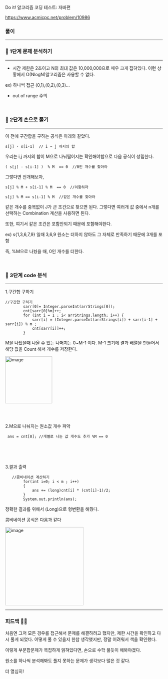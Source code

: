 Do it! 알고리즘 코딩 테스트: 자바편 

https://www.acmicpc.net/problem/10986


### 풀이
---
### 📄 1단계 문제 분석하기
---
- 시간 제한은 2초이고 N의 최대 값은 10,000,000으로 매우 크게 잡혀있다. 이런 상황에서 O(NlogN)알고리즘은 사용할 수 없다. 

ex) 하나씩 접근 (0,1),(0,2),(0,3)...
- out of range 주의 

<br>

### 🤘 2단계 손으로 풀기
---

이 전에 구간합을 구하는 공식은 아래와 같았다. 
```
s[j] - s[i-1]  // i ~ j 까지의 합
```
우리는 i,j 까지의 합이 M으로 나눠떨어지는 확인해야함으로 다음 공식이 성립한다. 

```
( s[j] - s[i-1] )  % M  == 0  //0인 개수를 찾아라
```

그렇다면 전개해보자,

```
s[j] % M + s[i-1] % M  == 0  //이항하자 

s[j] % M == s[i-1] % M  //같은 개수를 찾아라
```

같은 개수를 중복없이 J가 큰 조건으로 찾으면 된다. 
그렇다면 여러개 값 중에서 n개를 선택하는 Combination 계산을 사용하면 된다.

또한, 여기서 같은 조건은 포함안되기 때문에 포함해야한다. 


ex) s{1,3,6,7,9} 일때 3,6,9 원소는 더하지 않아도 그 자체로 만족하기 때문에 3개를 포함 


즉, %M으로 나눴을 때, 0인 개수를 더한다. 



<br>

### 👀 3단계 code 분석 
---
1.구간합 구하기

```
//구간합 구하기 
        sarr[0]= Integer.parseInt(arrStrings[0]);
        cnt[sarr[0]%m]++;
        for (int i = 1 ; i< arrStrings.length; i++) {
            sarr[i] = (Integer.parseInt(arrStrings[i]) + sarr[i-1] + sarr[i]) % m ; 
            cnt[sarr[i]]++;
        }
```

M을 나눴을때 나올 수 있는 나머지는 0~M-1 이다. M-1 크기에 결과 배열을 만들어서 해당 값을 Count 해서 개수를 저장한다. 

<img width="150" alt="image" src="https://github.com/2-say/Algorithm_Study/assets/91319157/062e1990-de8a-416b-8504-3f4c3d691052">

<br><br>



2.M으로 나눠지는 원소값 개수 파악

``` 
 ans = cnt[0]; //개별로 나눈 값 개수도 추가 %M == 0 
```



<br><br><br>




3.결과 출력

```
   //콤비네이션 계산하기
        for(int i=0; i < m ; i++)
        {
            ans += (long)cnt[i] * (cnt[i]-1)/2;
        }
        System.out.println(ans);
```

정확한 결과를 위해서 (Long)으로 형변환을 해줬다.

콤비네이션 공식은 다음과 같다 

<img width="250" alt="image" src="https://github.com/2-say/Algorithm_Study/assets/91319157/b249a435-00b0-4883-87f8-f21446beefbb">


<br>


---

### 피드백 👩‍🏫
처음엔 그저 모든 경우를 접근해서 문제를 해결하려고 했지만, 제한 시간을 확인하고 다시 풀게 되었다. 어떻게 풀 수 있을지 한참 생각했지만, 정말 어려워서 책을 확인했다. 

이렇게 부분합문제가 복잡하게 얽혀있다면, 손으로 수학 풀듯이 해봐야겠다. 

원소를 하나씩 분석해봐도 풀지 못하는 문제가 생각보다 많은 것 같다. 

더 열심히!

